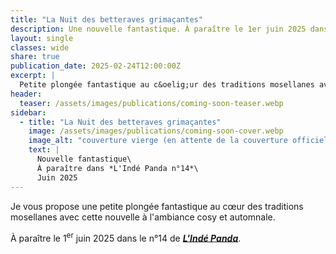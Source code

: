 ```yaml
---
title: "La Nuit des betteraves grimaçantes"
description: Une nouvelle fantastique. À paraître le 1er juin 2025 dans *L'Indé Panda n°14*.
layout: single
classes: wide
share: true
publication_date: 2025-02-24T12:00:00Z
excerpt: |
  Petite plongée fantastique au c&oelig;ur des traditions mosellanes avec cette nouvelle cosy.<!--excerptEnd-->
header:
  teaser: /assets/images/publications/coming-soon-teaser.webp
sidebar:
  - title: "La Nuit des betteraves grimaçantes"
    image: /assets/images/publications/coming-soon-cover.webp
    image_alt: "couverture vierge (en attente de la couverture officielle)"
    text: |
      Nouvelle fantastique\
      À paraître dans *L'Indé Panda n°14*\
      Juin 2025
---
```


Je vous propose une petite plongée fantastique au c&oelig;ur des traditions mosellanes avec cette nouvelle à l'ambiance cosy et automnale.

À paraître le 1<sup>er</sup> juin 2025 dans le n°14 de <a href="https://lindepanda.wordpress.com/" target="_blank">***L'Indé Panda***</a>.

